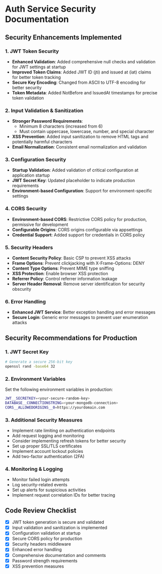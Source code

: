 # Auth Service Security Documentation

## Security Enhancements Implemented

### 1. JWT Token Security
- **Enhanced Validation**: Added comprehensive null checks and validation for JWT settings at startup
- **Improved Token Claims**: Added JWT ID (jti) and issued at (iat) claims for better token tracking
- **Secure Key Encoding**: Changed from ASCII to UTF-8 encoding for better security
- **Token Metadata**: Added NotBefore and IssuedAt timestamps for precise token validation

### 2. Input Validation & Sanitization
- **Stronger Password Requirements**: 
  - Minimum 8 characters (increased from 6)
  - Must contain uppercase, lowercase, number, and special character
- **XSS Prevention**: Added input sanitization to remove HTML tags and potentially harmful characters
- **Email Normalization**: Consistent email normalization and validation

### 3. Configuration Security
- **Startup Validation**: Added validation of critical configuration at application startup
- **JWT Secret Key**: Updated placeholder to indicate production requirements
- **Environment-based Configuration**: Support for environment-specific settings

### 4. CORS Security
- **Environment-based CORS**: Restrictive CORS policy for production, permissive for development
- **Configurable Origins**: CORS origins configurable via appsettings
- **Credential Support**: Added support for credentials in CORS policy

### 5. Security Headers
- **Content Security Policy**: Basic CSP to prevent XSS attacks
- **Frame Options**: Prevent clickjacking with X-Frame-Options: DENY
- **Content Type Options**: Prevent MIME type sniffing
- **XSS Protection**: Enable browser XSS protection
- **Referrer Policy**: Control referrer information leakage
- **Server Header Removal**: Remove server identification for security obscurity

### 6. Error Handling
- **Enhanced JWT Service**: Better exception handling and error messages
- **Secure Login**: Generic error messages to prevent user enumeration attacks

## Security Recommendations for Production

### 1. JWT Secret Key
```bash
# Generate a secure 256-bit key
openssl rand -base64 32
```

### 2. Environment Variables
Set the following environment variables in production:
```bash
JWT__SECRETKEY=<your-secure-random-key>
DATABASE__CONNECTIONSTRING=<your-mongodb-connection>
CORS__ALLOWEDORIGINS__0=https://yourdomain.com
```

### 3. Additional Security Measures
- Implement rate limiting on authentication endpoints
- Add request logging and monitoring
- Consider implementing refresh tokens for better security
- Set up proper SSL/TLS certificates
- Implement account lockout policies
- Add two-factor authentication (2FA)

### 4. Monitoring & Logging
- Monitor failed login attempts
- Log security-related events
- Set up alerts for suspicious activities
- Implement request correlation IDs for better tracing

## Code Review Checklist
- [x] JWT token generation is secure and validated
- [x] Input validation and sanitization is implemented
- [x] Configuration validation at startup
- [x] Secure CORS policy for production
- [x] Security headers middleware
- [x] Enhanced error handling
- [x] Comprehensive documentation and comments
- [x] Password strength requirements
- [x] XSS prevention measures
